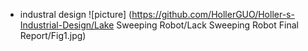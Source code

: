 + industral design
![picture] (https://github.com/HollerGUO/Holler-s-Industrial-Design/Lake Sweeping Robot/Lack Sweeping Robot Final Report/Fig1.jpg)